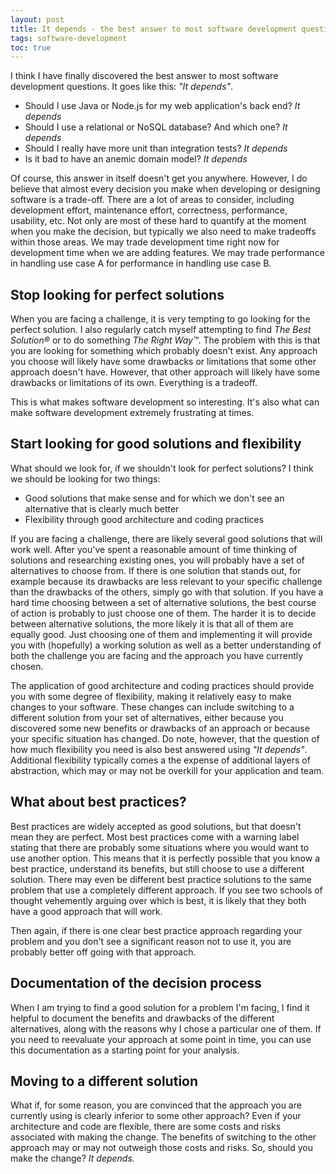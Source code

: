 ```yaml
---
layout: post
title: It depends - the best answer to most software development questions
tags: software-development
toc: true
---
```


I think I have finally discovered the best answer to most software development questions. It goes like this: *"It depends"*.

- Should I use Java or Node.js for my web application's back end? *It depends*
- Should I use a relational or NoSQL database? And which one? *It depends*
- Should I really have more unit than integration tests? *It depends*
- Is it bad to have an anemic domain model? *It depends*

Of course, this answer in itself doesn't get you anywhere. However, I do believe that almost every decision you make when developing or designing software is a trade-off. There are a lot of areas to consider, including development effort, maintenance effort, correctness, performance, usability, etc. Not only are most of these hard to quantify at the moment when you make the decision, but typically we also need to make tradeoffs within those areas. We may trade development time right now for development time when we are adding features. We may trade performance in handling use case A for performance in handling use case B.

## Stop looking for perfect solutions

When you are facing a challenge, it is very tempting to go looking for the perfect solution. I also regularly catch myself attempting to find *The Best Solution®* or to do something *The Right Way™*. The problem with this is that you are looking for something which probably doesn't exist. Any approach you choose will likely have some drawbacks or limitations that some other approach doesn't have. However, that other approach will likely have some drawbacks or limitations of its own. Everything is a tradeoff.

This is what makes software development so interesting. It's also what can make software development extremely frustrating at times.

## Start looking for good solutions and flexibility

What should we look for, if we shouldn't look for perfect solutions? I think we should be looking for two things:

- Good solutions that make sense and for which we don't see an alternative that is clearly much better
- Flexibility through good architecture and coding practices

If you are facing a challenge, there are likely several good solutions that will work well. After you've spent a reasonable amount of time thinking of solutions and researching existing ones, you will probably have a set of alternatives to choose from. If there is one solution that stands out, for example because its drawbacks are less relevant to your specific challenge than the drawbacks of the others, simply go with that solution. If you have a hard time choosing between a set of alternative solutions, the best course of action is probably to just choose one of them. The harder it is to decide between alternative solutions, the more likely it is that all of them are equally good. Just choosing one of them and implementing it will provide you with (hopefully) a working solution as well as a better understanding of both the challenge you are facing and the approach you have currently chosen.

The application of good architecture and coding practices should provide you with some degree of flexibility, making it relatively easy to make changes to your software. These changes can include switching to a different solution from your set of alternatives, either because you discovered some new benefits or drawbacks of an approach or because your specific situation has changed. Do note, however, that the question of how much flexibility you need is also best answered using *"It depends"*. Additional flexibility typically comes a the expense of additional layers of abstraction, which may or may not be overkill for your application and team.

## What about best practices?

Best practices are widely accepted as good solutions, but that doesn't mean they are perfect. Most best practices come with a warning label stating that there are probably some situations where you would want to use another option. This means that it is perfectly possible that you know a best practice, understand its benefits, but still choose to use a different solution. There may even be different best practice solutions to the same problem that use a completely different approach. If you see two schools of thought vehemently arguing over which is best, it is likely that they both have a good approach that will work.

Then again, if there is one clear best practice approach regarding your problem and you don't see a significant reason not to use it, you are probably better off going with that approach.

## Documentation of the decision process

When I am trying to find a good solution for a problem I'm facing, I find it helpful to document the benefits and drawbacks of the different alternatives, along with the reasons why I chose a particular one of them. If you need to reevaluate your approach at some point in time, you can use this documentation as a starting point for your analysis.

## Moving to a different solution

What if, for some reason, you are convinced that the approach you are currently using is clearly inferior to some other approach? Even if your architecture and code are flexible, there are some costs and risks associated with making the change. The benefits of switching to the other approach may or may not outweigh those costs and risks. So, should you make the change? *It depends.*
